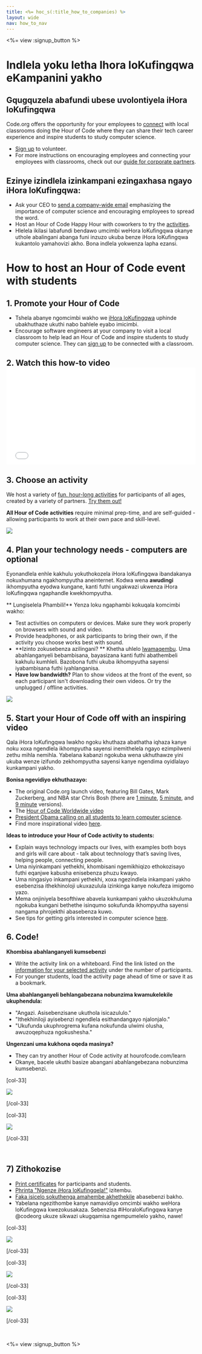 ```yaml
---
title: <%= hoc_s(:title_how_to_companies) %>
layout: wide
nav: how_to_nav
---
```

<%= view :signup_button %>

# Indlela yoku letha Ihora loKufingqwa eKampanini yakho

## Gqugquzela abafundi ubese uvolontiyela iHora loKufingqwa

Code.org offers the opportunity for your employees to [connect](<%= codeorg_url('/volunteer') %>) with local classrooms doing the Hour of Code where they can share their tech career experience and inspire students to study computer science.

- [Sign up](<%= codeorg_url('/volunteer') %>) to volunteer.
- For more instructions on encouraging employees and connecting your employees with classrooms, check out our [guide for corporate partners](<%= localized_file('/files/hoc-corporate-toolkit.pdf') %>).

## Ezinye izindlela izinkampani ezingaxhasa ngayo iHora loKufingqwa:

- Ask your CEO to [send a company-wide email](<%= resolve_url('/promote/resources#sample-emails') %>) emphasizing the importance of computer science and encouraging employees to spread the word.
- Host an Hour of Code Happy Hour with coworkers to try the [activities](<%= resolve_url('/learn') %>).
- Hlelela ikilasi labafundi bendawo umcimbi weHora loKufingqwa okanye uthole abalingani abanga funi inzuzo ukuba benze iHora loKufingqwa kukantolo yamahovizi akho. Bona indlela yokwenza lapha ezansi.

# How to host an Hour of Code event with students

## 1. Promote your Hour of Code

- Tshela abanye ngomcimbi wakho we [iHora loKufingqwa](<%= resolve_url('/promote') %>) uphinde ubakhuthaze ukuthi nabo bahlele eyabo imicimbi.
- Encourage software engineers at your company to visit a local classroom to help lead an Hour of Code and inspire students to study computer science. They can [sign up](<%= codeorg_url('/volunteer/engineer') %>) to be connected with a classroom.

## 2. Watch this how-to video <iframe width="500" height="255" src="//www.youtube.com/embed/SrnvvWDm73k" frameborder="0" allowfullscreen mark="crwd-mark"></iframe> 

## 3. Choose an activity

We host a variety of [fun, hour-long activities](<%= resolve_url('/learn') %>) for participants of all ages, created by a variety of partners. [Try them out!](<%= resolve_url('/learn') %>)

**All Hour of Code activities** require minimal prep-time, and are self-guided - allowing participants to work at their own pace and skill-level.

[![](/images/fit-700/tutorials.png)](<%= resolve_url('/learn') %>)

## 4. Plan your technology needs - computers are optional

Eyonandlela enhle kakhulu yokuthokozela iHora loKufingqwa ibandakanya nokuxhumana ngakhompyutha aneinternet. Kodwa wena **awudingi** ikhompyutha eyodwa kungane, kanti futhi ungakwazi ukwenza iHora loKufingqwa ngaphandle kwekhompyutha.

** Lungiselela Phambili!** Yenza loku ngaphambi kokuqala komcimbi wakho:

- Test activities on computers or devices. Make sure they work properly on browsers with sound and video.
- Provide headphones, or ask participants to bring their own, if the activity you choose works best with sound.
- **Izinto zokusebenza azilingani? ** Khetha uhlelo [ lwamaqembu](https://www.youtube.com/watch?v=vgkahOzFH2Q). Uma abahlanganyeli bebambisana, bayasizana kanti futhi abathembeli kakhulu kumhleli. Bazobona futhi ukuba ikhompyutha sayensi iyabambisana futhi iyahlanganisa.
- **Have low bandwidth?** Plan to show videos at the front of the event, so each participant isn't downloading their own videos. Or try the unplugged / offline activities.

<img src="/images/fit-350/group_ipad.jpg" />

## 5. Start your Hour of Code off with an inspiring video

Qala iHora loKufingqwa lwakho ngoku khuthaza abathatha iqhaza kanye noku xoxa ngendlela ikhompyutha sayensi inemithelela ngayo ezimpilweni zethu mihla nemihla. Yabelana kabanzi ngokuba wena ukhuthawze yini ukuba wenze izifundo zekhompyutha sayensi kanye ngendima oyidlalayo kunkampani yakho.

**Bonisa ngevidiyo ekhuthazayo:**

- The original Code.org launch video, featuring Bill Gates, Mark Zuckerberg, and NBA star Chris Bosh (there are [1 minute](https://www.youtube.com/watch?v=qYZF6oIZtfc), [5 minute](https://www.youtube.com/watch?v=nKIu9yen5nc), and [9 minute](https://www.youtube.com/watch?v=dU1xS07N-FA) versions).
- The [Hour of Code Worldwide video](https://www.youtube.com/watch?v=KsOIlDT145A)
- [President Obama calling on all students to learn computer science](https://www.youtube.com/watch?v=6XvmhE1J9PY).
- Find more inspirational video [here](https://www.youtube.com/playlist?list=PLzdnOPI1iJNfpD8i4Sx7U0y2MccnrNZuP).

**Ideas to introduce your Hour of Code activity to students:**

- Explain ways technology impacts our lives, with examples both boys and girls will care about - talk about technology that’s saving lives, helping people, connecting people.
- Uma niyinkampani yethekhi, khombisani ngemikhiqizo ethokozisayo futhi eqanjwe kabusha enisebenza phuzu kwayo.
- Uma ningasiyo inkampani yethekhi, xoxa ngezindlela inkampani yakho esebenzisa ithekhinoloji ukuxazulula izinkinga kanye nokufeza imigomo yazo.
- Mema onjiniyela besofthiwe abavela kunkampani yakho ukuzokhuluma ngokuba kungani bethethe isinqumo sokufunda ikhompyutha sayensi nangama phrojekthi abasebenza kuwo.
- See tips for getting girls interested in computer science [here](<%= codeorg_url('/girls') %>).

## 6. Code!

**Khombisa abahlanganyeli kumsebenzi**

- Write the activity link on a whiteboard. Find the link listed on the [information for your selected activity](<%= resolve_url('/learn') %>) under the number of participants.
- For younger students, load the activity page ahead of time or save it as a bookmark.

**Uma abahlanganyeli behlangabezana nobunzima kwamukelekile ukuphendula:**

- "Angazi. Asisebenzisane ukuthola isicazululo."
- "Ithekhiniloji ayisebenzi ngendlela esithandangayo njalonjalo."
- "Ukufunda ukuphrogrema kufana nokufunda ulwimi olusha, awuzoqephuza ngokushesha."

**Ungenzani uma kukhona oqeda masinya?**

- They can try another Hour of Code activity at hourofcode.com/learn
- Okanye, bacele ukuthi basize abangani abahlangebezana nobunzima kumsebenzi.

[col-33]

![](/images/fit-250/highschoolgirls.jpeg)

[/col-33]

[col-33]

![](/images/fit-300/group_ar.jpg)

[/col-33]

<p style="clear:both">&nbsp;</p>

## 7) Zithokozise

- [Print certificates](<%= codeorg_url('/certificates') %>) for participants and students.
- [Phrinta "Ngenze iHora loKufingqela!"](<%= resolve_url('/promote/resources#stickers') %>) izitembu.
- [Faka isicelo sokuthenga amahembe akhethekile](http://blog.code.org/post/132608499493/hour-of-code-shirts-and-more) abasebenzi bakho.
- Yabelana ngezithombe kanye namavidiyo omcimbi wakho weHora loKufingqwa kwezokusakaza. Sebenzisa #iHoraloKufingqwa kanye @codeorg ukuze sikwazi ukugqamisa ngempumelelo yakho, nawe!

[col-33]

![](/images/fit-250/celebrate2.jpeg)

[/col-33]

[col-33]

![](/images/fit-260/highlight-certificates.jpg)

[/col-33]

[col-33]

![](/images/fit-300/boy-certificate.jpg)

[/col-33]

<p style="clear:both">&nbsp;</p>

<%= view :signup_button %>